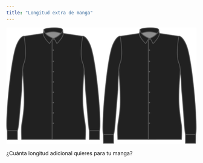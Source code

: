 ```yaml
---
title: "Longitud extra de manga"
---
```


![Longitud extra de manga](sleevelengthbonus.svg)

¿Cuánta longitud adicional quieres para tu manga?




